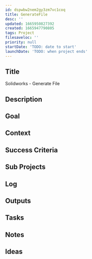 ```yaml
---
id: dspwbw2nem2gy3zm7vc1coq
title: GenerateFile
desc: ''
updated: 1665950827392
created: 1665947790805
tags: Project
filesaveloc: ''
priority: null
startDate: 'TODO: date to start'
launchDate: 'TODO: when project ends'
---
```



## Title
Solidworks - Generate File

## Description



## Goal
<!-- What are you trying to accomplish -->

## Context
<!-- Related Projects - Ideally build this into an automated "what's this building on/leading to" filler spot -->

## Success Criteria
<!-- milestones for this project -->

## Sub Projects
<!-- For larger projects, list out sub projects related-->

## Log
<!-- For longer projects, keep a rough log of major events-->

## Outputs
<!-- any outputs that were generated from this project. eg. slides, videos, etc-->

<!-- Everything below this line is work needed to achieve the stated goal-->

## Tasks
<!-- use this space to track current tasks. alternatively, you can also link to your daily journal note -->

## Notes
<!-- use this space for arbitrary notes -->

## Ideas
<!-- relevant thoughts, ideas, or resources -->

